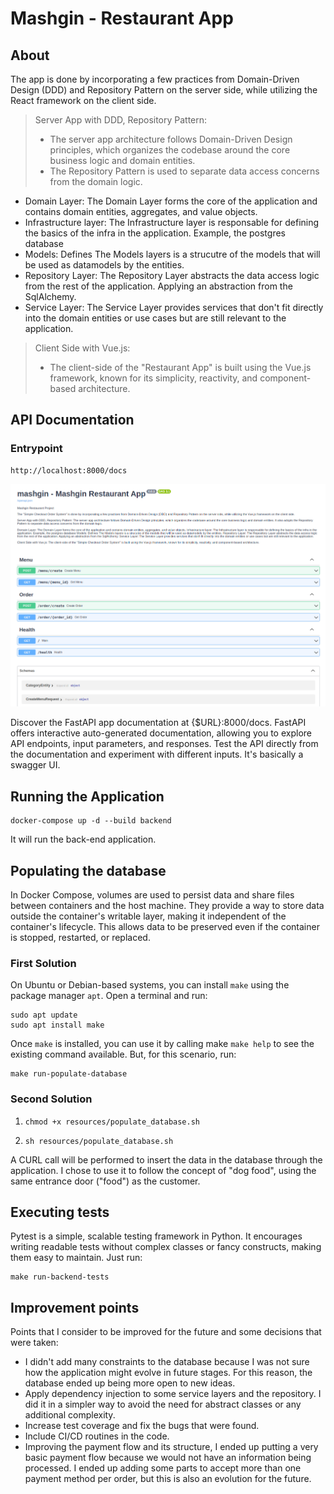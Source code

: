 # Mashgin - Restaurant App

## About

The app is done by incorporating a few practices from Domain-Driven Design (DDD) and Repository Pattern on the server side, while utilizing the React framework on the client side.

> Server App with DDD, Repository Pattern:
>
> - The server app architecture follows Domain-Driven Design principles, which organizes the codebase around the core business logic and domain entities.
> - The Repository Pattern is used to separate data access concerns from the domain logic.

- Domain Layer: The Domain Layer forms the core of the application and contains domain entities, aggregates, and value objects. 
- Infrastructure layer: The Infrastructure layer is responsable for defining the basics of the infra in the application. Example, the postgres database
- Models: Defines The Models layers is a strucutre of the models that will be used as datamodels by the entities.
- Repository Layer: The Repository Layer abstracts the data access logic from the rest of the application. Applying an abstraction from the SqlAlchemy.
- Service Layer: The Service Layer provides services that don't fit directly into the domain entities or use cases but are still relevant to the application.

> Client Side with Vue.js:
>
> - The client-side of the "Restaurant App" is built using the Vue.js framework, known for its simplicity, reactivity, and component-based architecture.

## API Documentation	

### Entrypoint
```shell
http://localhost:8000/docs
```

![api_documentation](/resources/api_documentation.png)

Discover the FastAPI app documentation at {$URL}:8000/docs. FastAPI offers interactive auto-generated documentation, allowing you to explore API endpoints, input parameters, and responses. Test the API directly from the documentation and experiment with different inputs. It's basically  a swagger UI.

## Running the Application

```shell
docker-compose up -d --build backend
```

It will run the back-end application.

## Populating the database

In Docker Compose, volumes are used to persist data and share files between containers and the host machine. They provide a way to store data outside the container's writable layer, making it independent of the container's lifecycle. This allows data to be preserved even if the container is stopped, restarted, or replaced.

### First Solution

On Ubuntu or Debian-based systems, you can install `make` using the package manager `apt`. Open a terminal and run:

```shell
sudo apt update
sudo apt install make
```

Once `make` is installed, you can use it by calling make `make help` to see the existing command available. But, for this scenario, run:

```shell
make run-populate-database
```

### Second Solution


1. ```shell
   chmod +x resources/populate_database.sh
   ```

2. ```shell
   sh resources/populate_database.sh
   ```

A CURL call will be performed to insert the data in the database through the application. I chose to use it to follow the concept of "dog food", using the same entrance door ("food") as the customer.

## Executing tests

Pytest is a simple, scalable testing framework in Python. It encourages writing readable tests without complex classes or fancy constructs, making them easy to maintain. Just run:

```shell
make run-backend-tests
```

## Improvement points

Points that I consider to be improved for the future and some decisions that were taken:

- I didn't add many constraints to the database because I was not sure how the application might evolve in future stages. For this reason, the database ended up being more open to new ideas.
- Apply dependency injection to some service layers and the repository. I did it in a simpler way to avoid the need for abstract classes or any additional complexity.
- Increase test coverage and fix the bugs that were found.
- Include CI/CD routines in the code.
- Improving the payment flow and its structure, I ended up putting a very basic payment flow because we would not have an information being processed. I ended up adding some parts to accept more than one payment method per order, but this is also an evolution for the future.
